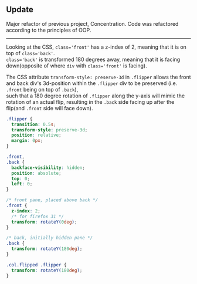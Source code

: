## Update

Major refactor of previous project, Concentration.
Code was refactored according to the principles of OOP.










----------------
Looking at the CSS, `class='front'` has a z-index of 2, meaning that it is on top of `class='back'`.</br>
`class='back'` is transformed 180 degrees away, meaning that it is facing down(opposite of where `div` with `class='front'` is facing).</br>

The CSS attribute `transform-style: preserve-3d` in `.flipper` allows the front and back div's 3d-position within the `.flipper` div to be preserved (i.e. `.front` being on top of `.back`), </br> such that a 180 degree rotation of `.flipper` along the y-axis will mimic the rotation of an actual flip, resulting in the `.back` side facing up after the flip(and `.front` side will face down).

```css
.flipper {
  transition: 0.5s;
  transform-style: preserve-3d;
  position: relative;
  margin: 0px;
}

.front,
.back {
  backface-visibility: hidden;
  position: absolute;
  top: 0;
  left: 0;
}

/* front pane, placed above back */
.front {
  z-index: 2;
  /* for firefox 31 */
  transform: rotateY(0deg);
}

/* back, initially hidden pane */
.back {
  transform: rotateY(180deg);
}

.col.flipped .flipper {
  transform: rotateY(180deg);
}
```

